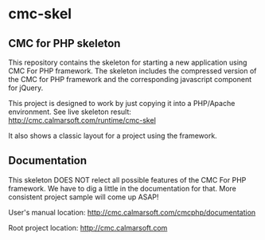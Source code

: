 cmc-skel
========

CMC for PHP skeleton
--------------------
This repository contains the skeleton for starting a new application using CMC For PHP framework.
The skeleton includes the compressed version of the CMC for PHP framework and the corresponding javascript component for jQuery.

This project is designed to work by just copying it into a PHP/Apache environment.
See live skeleton result:
http://cmc.calmarsoft.com/runtime/cmc-skel

It also shows a classic layout for a project using the framework.


Documentation
-------------

This skeleton DOES NOT relect all possible features of the CMC For PHP framework. We have to dig a little in the documentation for that.
More consistent project sample will come up ASAP!

User's manual location:
http://cmc.calmarsoft.com/cmcphp/documentation


Root project location:
http://cmc.calmarsoft.com
